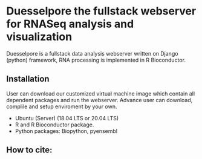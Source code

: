 # Duesselpore the fullstack webserver for RNASeq analysis and visualization
Duesselpore is a fullstack data analysis webserver written on Django (python) framework, RNA processing is implemented in R Bioconductor.

## Installation
User can download our customized virtual machine image which contain all dependent packages and run the webserver.
Advance user can download, complile and setup enviroment by your own. 
- Ubuntu (Server) (18.04 LTS or 20.04 LTS)
- R and R Bioconductor package.
- Python packages: Biopython, pyensembl

## 

## How to cite:




